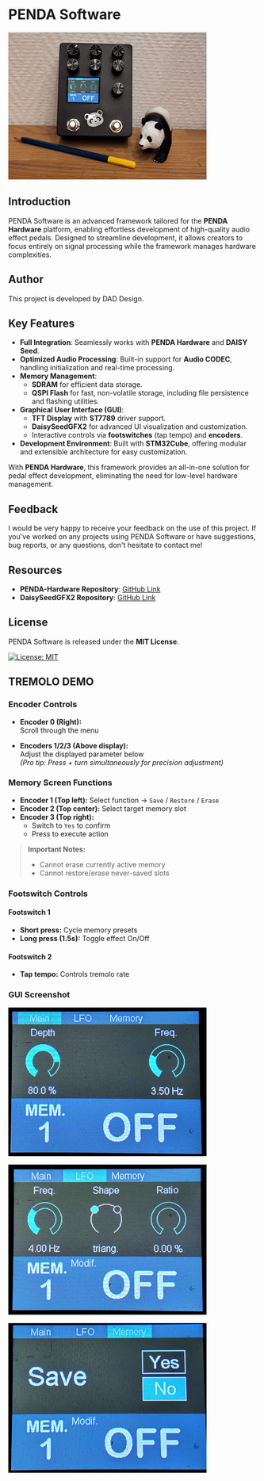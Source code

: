 # PENDA Software
![Image1](Media/Penda_1.jpg)

## Introduction
PENDA Software is an advanced framework tailored for the **PENDA Hardware** platform, enabling effortless development of high-quality audio effect pedals. Designed to streamline development, it allows creators to focus entirely on signal processing while the framework manages hardware complexities.

## Author
This project is developed by DAD Design.

## Key Features
- **Full Integration**: Seamlessly works with **PENDA Hardware** and **DAISY Seed**.
- **Optimized Audio Processing**: Built-in support for **Audio CODEC**, handling initialization and real-time processing.
- **Memory Management**:
  - **SDRAM** for efficient data storage.
  - **QSPI Flash** for fast, non-volatile storage, including file persistence and flashing utilities.
- **Graphical User Interface (GUI)**:
  - **TFT Display** with **ST7789** driver support.
  - **DaisySeedGFX2** for advanced UI visualization and customization.
  - Interactive controls via **footswitches** (tap tempo) and **encoders**.
- **Development Environment**: Built with **STM32Cube**, offering modular and extensible architecture for easy customization.

With **PENDA Hardware**, this framework provides an all-in-one solution for pedal effect development, eliminating the need for low-level hardware management.

## Feedback
I would be very happy to receive your feedback on the use of this project. If you've worked on any projects using PENDA Software or have suggestions, bug reports, or any questions, don't hesitate to contact me!

## Resources
- **PENDA-Hardware Repository**: [GitHub Link](https://github.com/DADDesign-Projects/PENDA-Hardware)
- **DaisySeedGFX2 Repository**: [GitHub Link](https://github.com/DADDesign-Projects/DaisySeedGFX2)

## License
PENDA Software is released under the **MIT License**.

[![License: MIT](https://img.shields.io/badge/License-MIT-yellow.svg)](LICENSE)

## TREMOLO DEMO
### Encoder Controls

- **Encoder 0 (Right):**  
  Scroll through the menu

- **Encoders 1/2/3 (Above display):**  
  Adjust the displayed parameter below  
  *(Pro tip: Press + turn simultaneously for precision adjustment)*

### Memory Screen Functions
- **Encoder 1 (Top left):** Select function → `Save` / `Restore` / `Erase`
- **Encoder 2 (Top center):** Select target memory slot
- **Encoder 3 (Top right):**  
  - Switch to `Yes` to confirm  
  - Press to execute action

> **Important Notes:**  
> - Cannot erase currently active memory  
> - Cannot restore/erase never-saved slots

### Footswitch Controls

#### Footswitch 1
- **Short press:** Cycle memory presets  
- **Long press (1.5s):** Toggle effect On/Off

#### Footswitch 2
- **Tap tempo:** Controls tremolo rate

### GUI Screenshot
![Image1](Media/PENDA_UI_1.jpg)

![Image2](Media/PENDA_UI_2.jpg)

![Image3](Media/PENDA_UI_3.jpg)




